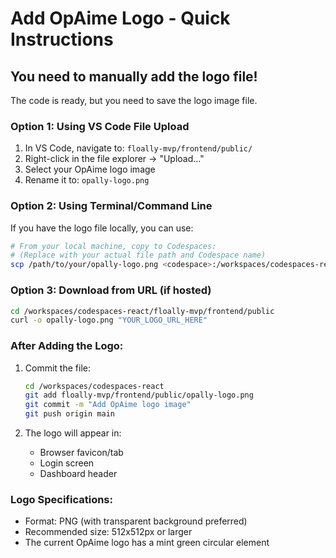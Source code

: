 # Add OpAime Logo - Quick Instructions

## You need to manually add the logo file!

The code is ready, but you need to save the logo image file.

### Option 1: Using VS Code File Upload
1. In VS Code, navigate to: `floally-mvp/frontend/public/`
2. Right-click in the file explorer → "Upload..."
3. Select your OpAime logo image
4. Rename it to: `opally-logo.png`

### Option 2: Using Terminal/Command Line
If you have the logo file locally, you can use:
```bash
# From your local machine, copy to Codespaces:
# (Replace with your actual file path and Codespace name)
scp /path/to/your/opally-logo.png <codespace>:/workspaces/codespaces-react/floally-mvp/frontend/public/opally-logo.png
```

### Option 3: Download from URL (if hosted)
```bash
cd /workspaces/codespaces-react/floally-mvp/frontend/public
curl -o opally-logo.png "YOUR_LOGO_URL_HERE"
```

### After Adding the Logo:
1. Commit the file:
   ```bash
   cd /workspaces/codespaces-react
   git add floally-mvp/frontend/public/opally-logo.png
   git commit -m "Add OpAime logo image"
   git push origin main
   ```

2. The logo will appear in:
   - Browser favicon/tab
   - Login screen
   - Dashboard header

### Logo Specifications:
- Format: PNG (with transparent background preferred)
- Recommended size: 512x512px or larger
- The current OpAime logo has a mint green circular element

